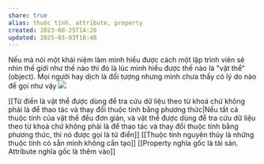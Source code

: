```yaml
---
share: true
alias: thuộc tính, attribute, property
created: 2023-08-25T14:20
updated: 2025-03-03T18:48
---
```


Nếu mà nói một khái niệm làm mình hiểu được cách một lập trình viên sẽ nhìn thế giới như thế nào thì đó là lúc mình hiểu được thế nào là "vật thể" (object). Mọi người hay dịch là đối tượng nhưng mình chưa thấy có lý do nào để gọi như vậy
![](https://youtu.be/BRSg22VacUA?si=vlnEtXMkzdZB2hE3) 

[[Từ điển là vật thể được dùng để tra cứu dữ liệu theo từ khoá chứ không phải là để thao tác và thay đổi thuộc tính bằng phương thức|Nếu tất cả thuộc tính của vật thể đều đơn giản, và vật thể được dùng để tra cứu dữ liệu theo từ khoá chứ không phải là để thao tác và thay đổi thuộc tính bằng phương thức, thì nó được gọi là từ điển]]
[[Thuộc tính nguyên thủy là những thuộc tính có sẵn mình không cần tạo]]
[[Property nghĩa gốc là tài sản. Attribute nghĩa gốc là thêm vào]]